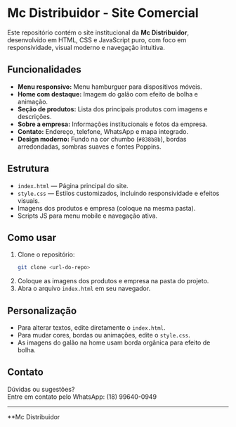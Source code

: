 # Mc Distribuidor - Site Comercial

Este repositório contém o site institucional da **Mc Distribuidor**, desenvolvido em HTML, CSS e JavaScript puro, com foco em responsividade, visual moderno e navegação intuitiva.

## Funcionalidades

- **Menu responsivo:** Menu hamburguer para dispositivos móveis.
- **Home com destaque:** Imagem do galão com efeito de bolha e animação.
- **Seção de produtos:** Lista dos principais produtos com imagens e descrições.
- **Sobre a empresa:** Informações institucionais e fotos da empresa.
- **Contato:** Endereço, telefone, WhatsApp e mapa integrado.
- **Design moderno:** Fundo na cor chumbo (`#838b8b`), bordas arredondadas, sombras suaves e fontes Poppins.

## Estrutura

- `index.html` — Página principal do site.
- `style.css` — Estilos customizados, incluindo responsividade e efeitos visuais.
- Imagens dos produtos e empresa (coloque na mesma pasta).
- Scripts JS para menu mobile e navegação ativa.

## Como usar

1. Clone o repositório:
   ```bash
   git clone <url-do-repo>
   ```
2. Coloque as imagens dos produtos e empresa na pasta do projeto.
3. Abra o arquivo `index.html` em seu navegador.

## Personalização

- Para alterar textos, edite diretamente o `index.html`.
- Para mudar cores, bordas ou animações, edite o `style.css`.
- As imagens do galão na home usam borda orgânica para efeito de bolha.

## Contato

Dúvidas ou sugestões?  
Entre em contato pelo WhatsApp: (18) 99640-0949

---

**Mc Distribuidor
